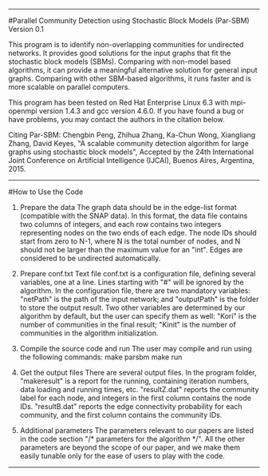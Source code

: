 -----------------------------------------------------------------------------

#Parallel Community Detection using Stochastic Block Models (Par-SBM)
Version 0.1

This program is to identify non-overlapping communities for undirected networks. It provides good solutions for the input graphs that fit the stochastic block models (SBMs). Comparing with non-model based algorithms, it can provide a meaningful alternative solution for general input graphs. Comparing with other SBM-based algorithms, it runs faster and is more scalable on parallel computers. 

This program has been tested on Red Hat Enterprise Linux 6.3 with mpi-openmpi version 1.4.3 and gcc version 4.6.0. If you have found a bug or have problems, you may contact the authors in the citation below. 

Citing Par-SBM: Chengbin Peng, Zhihua Zhang, Ka-Chun Wong, Xiangliang Zhang, David Keyes, "A scalable community detection algorithm for large graphs using stochastic block models", Accepted by the 24th International Joint Conference on Artificial Intelligence (IJCAI), Buenos Aires, Argentina, 2015.

-----------------------------------------------------------------------------

#How to Use the Code

1. Prepare the data
The graph data should be in the edge-list format (compatible with the SNAP data). In this format, the data file contains two columns of integers, and each row contains two integers representing nodes on the two ends of each edge. The node IDs should start from zero to N-1, where N is the total number of nodes, and N should not be larger than the maximum value for an "int". Edges are considered to be undirected automatically. 

2. Prepare conf.txt
Text file conf.txt is a configuration file, defining several variables, one at a line. Lines starting with "#" will be ignored by the algorithm. In the configuration file, there are two mandatory variables: "netPath" is the path of the input network; and "outputPath" is the folder to store the output result. Two other variables are determined by our algorithm by default, but the user can specify them as well: "Kori" is the number of communities in the final result; "Kinit" is the number of communities in the algorithm initialization.

3. Compile the source code and run
The user may compile and run using the following commands:
make parsbm
make run

4. Get the output files
There are several output files. In the program folder, "makeresult" is a report for the running, containing iteration numbers, data loading and running times, etc. "resultZ.dat" reports the community label for each node, and integers in the first column contains the node IDs. "resultB.dat" reports the edge connectivity probability for each community, and the first column contains the community IDs.  

5. Additional parameters
The parameters relevant to our papers are listed in the code section "/* parameters for the algorithm */". All the other parameters are beyond the scope of our paper, and we make them easily tunable only for the ease of users to play with the code.

-----------------------------------------------------------------------------

